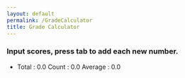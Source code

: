 ```yaml
---
layout: default
permalink: /GradeCalculator
title: Grade Calculator
---
```


<!-- Help Message -->
<h3>Input scores, press tab to add each new number.</h3>
<!-- Totals -->
<ul>
<li>
    Total : <span id="total">0.0</span>
    Count : <span id="count">0.0</span>
    Average : <span id="average">0.0</span>
</li>
</ul>
<!-- Rows added using scores ID -->
<table id="scores">
    <!-- javascript generated inputs -->
</table>

<script>
// Executes on input event and calculates totals
function calculator(event) {
    var key = event.key;
    // Check if the pressed key is the "Tab" key (key code 9) or "Enter" key (key code 13)
    if (key === "Tab" || key === "Enter") { 
        event.preventDefault(); // Prevent default behavior (tabbing to the next element)
   
        var array = document.getElementsByName('score'); // setup array of scores
        var array2 = document.getElementsByName('score2');
        var total = 0;  // running total
        var count = 0;  // count of input elements with valid values

        for (var i = 0; i < array.length; i++) {  // iterate through array
            var value = array[i].value;
            if (parseFloat(value)) {
                var parsedValue = parseFloat(value);
                total += parsedValue;  // add to running total
                count++;
            }
        }

        for (var i = 0; i < array2.length; i++) {  // iterate through array
            var value = array2[i].value;
            if (parseFloat(value)) {
                var parsedValue = parseFloat(value);
                total += parsedValue;  // add to running total
                count++;
            }
        }

        // update totals
        document.getElementById('total').innerHTML = total.toFixed(2); // show two decimals
        document.getElementById('count').innerHTML = count;

        if (count > 0) {
            document.getElementById('average').innerHTML = (total / count).toFixed(2);
        } else {
            document.getElementById('average').innerHTML = "0.0";
        }

        // adds newInputLine, only if all array values satisfy parseFloat 
        if (count === (document.getElementsByName('score').length + document.getElementsByName('score').length)) {
            newInputLine(count); // make a new input line
        }
    }
}

// Creates a new input box
function newInputLine(index) {
    var tablerow = document.createElement('tr');
    document.getElementById("scores").appendChild(tablerow); // add to HTML

    // Add a label for each score element
    var title = document.createElement('label');
    title.htmlFor = index;
    title.innerHTML = "Scores: " + index + ". ";   
    var tablecol = document.createElement('td');
    document.getElementById("scores").appendChild(tablecol);
    document.getElementById("scores").appendChild(title); // add to HTML

    // Setup score element and attributes
    var score = document.createElement("input"); // input element
    score.id =  index;  // id of input element
    score.onkeydown = calculator // Each key triggers event (using function as a value)
    score.type = "number"; // Use text type to allow typing multiple characters
    score.name = "score";  // name is used to group all "score" elements (array)
    score.style.textAlign = "right";
    score.style.width = "5em";
    document.getElementById("scores").appendChild(tablecol);
    document.getElementById("scores").appendChild(score);  // add to HTML

    var score2 = document.createElement("input"); // input element
    score2.id =  index;  // id of input element
    score2.onkeydown = calculator // Each key triggers event (using function as a value)
    score2.type = "number"; // Use text type to allow typing multiple characters
    score2.name = "score2";  // name is used to group all "score" elements (array)
    score2.style.textAlign = "right";
    score2.style.width = "5em";
    document.getElementById("scores").appendChild(tablecol);
    document.getElementById("scores").appendChild(score2);  // add to HTML

    // Create and add blank line after input box
    var br = document.createElement("br");  // line break element
    document.getElementById("scores").appendChild(br); // add to HTML

    // Set focus on the new input line
    document.getElementById(index).focus();
}

// Creates 1st input box on Window load
newInputLine(0);
</script>